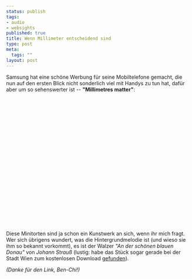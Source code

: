 ```yaml
--- 
status: publish
tags: 
- audio
- websights
published: true
title: Wenn Millimeter entscheidend sind
type: post
meta: 
  tags: ""
layout: post
---
```

Samsung hat eine schöne Werbung für seine Mobiltelefone gemacht, die nun auf den ersten Blick nicht sonderlich viel mit Handys zu tun hat, dafür aber um so sehenswerter ist -- <strong>"Millimetres matter"</strong>:

<object width="425" height="350"><param name="movie" value="http://www.youtube.com/v/Y6nshKhqyqU"></param><param name="wmode" value="transparent"></param><embed src="http://www.youtube.com/v/Y6nshKhqyqU" type="application/x-shockwave-flash" wmode="transparent" width="425" height="350"></embed></object>

Diese Minitorten sind ja schon ein Kunstwerk an sich, wenn ihr mich fragt. Wer sich übrigens wundert, was die Hintergrundmelodie ist (und wieso sie ihm so bekannt vorkommt), es ist der Walzer <em>"An der schönen blauen Donau"</em> von <em>Johann Strauß</em> (lustig: habe das Stück sogar gerade bei der Stadt Wien zum kostenlosen Download <a href="http://www.wien.gv.at/english/views/download/index.htm">gefunden</a>).

<em>(Danke für den Link, Ben-Chi!)</em>
